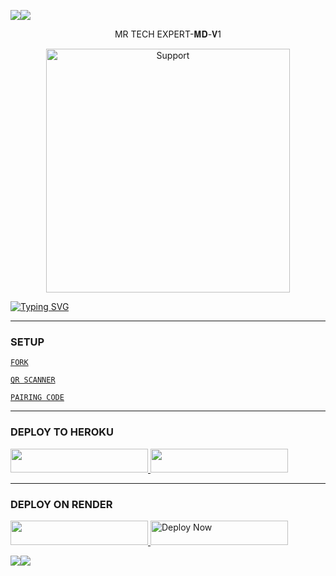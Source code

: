 <a><img src='https://i.imgur.com/LyHic3i.gif'/></a><a><img src='https://i.imgur.com/LyHic3i.gif'/></a>

<p align="center">                                              MR TECH EXPERT-𝐌𝐃-𝐕1 </p>

<p align="center"> 
  <a href="https://whatsapp.com/channel/0029VajQn6YF1YlPE0XgBC2m">
    <img alt=Support height="390" src="https://files.catbox.moe/lh5v4o.jpg"> 
</a>
</p>

<a href="https://git.io/typing-svg">
  <img src="https://readme-typing-svg.demolab.com?font=Fira+Code&pause=1000&random=false&width=435&lines=MRTECHEXPERT-𝚳𝐃-+𝚳𝚫𝐃𝚵+𝚰𝚴+𝚻𝚫𝚴𝚭𝚫𝚴𝚰𝚫+🇹🇿" alt="Typing SVG" />
</a>

---

### SETUP

[`FORK`](https://github.com/MR-DIGITAL007/MR-TECH-EXPERT-MD/fork)

[`QR SCANNER`](https://andbad-qr-k71b.onrender.com/qr)

[`PAIRING CODE`](https://andbad-qr-k71b.onrender.com)

---

### DEPLOY TO HEROKU

<a href="https://signup.heroku.com">
 <img src="https://img.shields.io/badge/Create%20Account%20Now-blue?style=for-the-badge&logo=heroku" width="220" height="38.45"/>
</a>

<a href="https://dashboard.heroku.com/new?template=https://github.com/MR-DIGITAL007/MR-TECH-EXPERT-MD">
 <img src="https://img.shields.io/badge/DEPLOY%20NOW-blue?style=for-the-badge&logo=heroku" width="220" height="38.45"/>
</a>

---

### DEPLOY ON RENDER

<a href="https://dashboard.render.com/register">
  <img src="https://img.shields.io/badge/CREATE AN ACCOUNT NOW-h?color=red&style=for-the-badge&logo=msi" width="220" height="38.45"/>
</a>

<a href="https://render.com">
  <img title="Deploy Now" src="https://img.shields.io/badge/DEPLOY NOW-h?color=red&style=for-the-badge&logo=msi" width="220" height="38.45"/>
</a>

<a><img src='https://i.imgur.com/LyHic3i.gif'/></a><a><img src='https://i.imgur.com/LyHic3i.gif'/></a>
